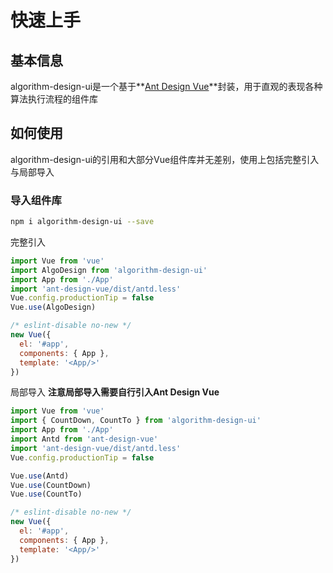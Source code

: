 
# 快速上手

## 基本信息

algorithm-design-ui是一个基于**[Ant Design Vue](https://vue.ant.design)**封装，用于直观的表现各种算法执行流程的组件库

## 如何使用

algorithm-design-ui的引用和大部分Vue组件库并无差别，使用上包括完整引入与局部导入

### 导入组件库

```bash
npm i algorithm-design-ui --save
```
完整引入
```javascript
import Vue from 'vue'
import AlgoDesign from 'algorithm-design-ui'
import App from './App'
import 'ant-design-vue/dist/antd.less'
Vue.config.productionTip = false
Vue.use(AlgoDesign)

/* eslint-disable no-new */
new Vue({
  el: '#app',
  components: { App },
  template: '<App/>'
})
```

局部导入 **注意局部导入需要自行引入Ant Design Vue**
```javascript
import Vue from 'vue'
import { CountDown, CountTo } from 'algorithm-design-ui'
import App from './App'
import Antd from 'ant-design-vue'
import 'ant-design-vue/dist/antd.less'
Vue.config.productionTip = false

Vue.use(Antd)
Vue.use(CountDown)
Vue.use(CountTo)

/* eslint-disable no-new */
new Vue({
  el: '#app',
  components: { App },
  template: '<App/>'
})
```